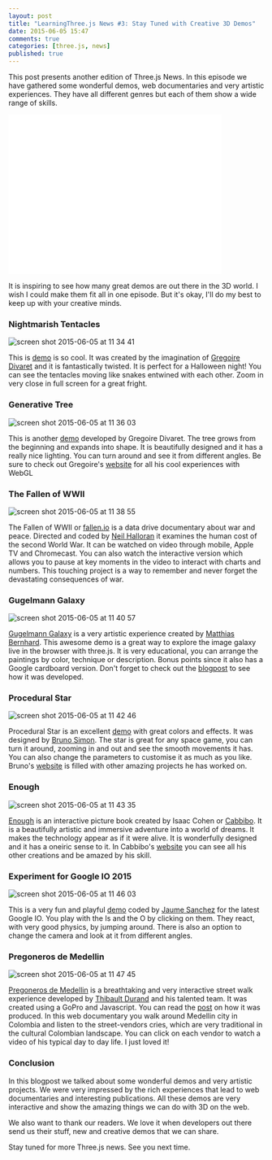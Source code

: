 ```yaml
---
layout: post
title: "LearningThree.js News #3: Stay Tuned with Creative 3D Demos"
date: 2015-06-05 15:47
comments: true
categories: [three.js, news]
published: true
---
```


This post presents another edition of Three.js News. In this episode we have gathered some wonderful demos, web documentaries and very artistic experiences. They have all different genres but each of them show a wide range of skills. 

<iframe width="420" height="315" src="//www.youtube.com/embed/cC5e8kONBzo" frameborder="0" allowfullscreen></iframe>

<!-- more -->

It is inspiring to see how many great demos are out there in the 3D world. I wish I could make them fit all in one episode. But it's okay, I'll do my best to keep up with your creative minds. 

### Nightmarish Tentacles 
![screen shot 2015-06-05 at 11 34 41](/data/2015-06-05-learningthree-dot-js-news-stay-tuned-with-creative-3d-demos/screenshots/nightmarish_tentacles.png)

This is [demo](http://grgrdvrt.com/miam/sweet_dream/) is so cool. It was created by the imagination of [Gregoire Divaret](https://twitter.com/grgrdvrt) and it is fantastically twisted. It is perfect for a Halloween night! You can see the tentacles moving like snakes entwined with each other. Zoom in very close in full screen for a great fright. 

### Generative Tree
![screen shot 2015-06-05 at 11 36 03](/data/2015-06-05-learningthree-dot-js-news-stay-tuned-with-creative-3d-demos/screenshots/generative_tree.png)

This is another [demo](http://grgrdvrt.com/miam/treee/) developed by Gregoire Divaret. The tree grows from the beginning and expands into shape. It is beautifully designed and it has a really nice lighting. You can turn around and see it from different angles.  Be sure to check out Gregoire's [website](http://grgrdvrt.com/) for all his cool experiences with WebGL 

### The Fallen of WWII
![screen shot 2015-06-05 at 11 38 55](/data/2015-06-05-learningthree-dot-js-news-stay-tuned-with-creative-3d-demos/screenshots/the_fallen_wwii.png)

The Fallen of WWII or [fallen.io](http://www.fallen.io/ww2/#) is a data drive documentary about war and peace. Directed and coded by [Neil Halloran](https://twitter.com/neilhalloran) it examines the human cost of the second World War. It can be watched on video through mobile, Apple TV and Chromecast. You can also watch the interactive version which allows you to pause at key moments in the video to interact with charts and numbers. This touching project is a way to remember and never forget the devastating consequences of war.  

### Gugelmann Galaxy 
![screen shot 2015-06-05 at 11 40 57](/data/2015-06-05-learningthree-dot-js-news-stay-tuned-with-creative-3d-demos/screenshots/gugelmann_galaxy.png)

[Gugelmann Galaxy](http://www.mathiasbernhard.ch/gugelmann/) is a very artistic experience created by [Matthias Bernhard](https://twitter.com/w0rb1t). This awesome demo is a great way to explore the image galaxy live in the browser with three.js. It is very educational, you can arrange the paintings by color, technique or description. Bonus points since it also has a Google cardboard version. Don't forget to check out the [blogpost](http://www.mathiasbernhard.ch/gugelmann-galaxy/) to see how it was developed. 

### Procedural Star
![screen shot 2015-06-05 at 11 42 46](/data/2015-06-05-learningthree-dot-js-news-stay-tuned-with-creative-3d-demos/screenshots/procedural_star.png)

Procedural Star is an excellent [demo](http://bruno-simon.com/lab/procedural-star/) with great colors and effects. It was designed by [Bruno Simon](https://twitter.com/bruno_simon). The star is great for any space game, you can turn it around, zooming in and out and see the smooth movements it has. You can also change the parameters to customise it as much as you like. Bruno's [website](http://bruno-simon.com/) is filled with other amazing projects he has worked on. 

### Enough 
![screen shot 2015-06-05 at 11 43 35](/data/2015-06-05-learningthree-dot-js-news-stay-tuned-with-creative-3d-demos/screenshots/enough.png)

[Enough](https://vimeo.com/129003739) is an interactive picture book created by Isaac Cohen or [Cabbibo](https://twitter.com/cabbibo). It is a beautifully artistic and immersive adventure into a world of dreams. It makes the technology appear as if it were alive. It is wonderfully designed and it has a oneiric sense to it. In Cabbibo's [website](http://cabbi.bo/) you can see all his other creations and be amazed by his skill. 

### Experiment for Google IO 2015 
![screen shot 2015-06-05 at 11 46 03](/data/2015-06-05-learningthree-dot-js-news-stay-tuned-with-creative-3d-demos/screenshots/experiment_google_io.png)

This is a very fun and playful [demo](http://www.clicktorelease.com/code/io15/) coded by [Jaume Sanchez](https://twitter.com/thespite) for the latest Google IO. You play with the Is and the O by clicking on them. They react, with very good physics, by jumping around. There is also an option to change the camera and look at it from different angles. 

### Pregoneros de Medellin 
![screen shot 2015-06-05 at 11 47 45](/data/2015-06-05-learningthree-dot-js-news-stay-tuned-with-creative-3d-demos/screenshots/pregoneros_de_medellin.png)

[Pregoneros de Medellin](http://www.pregonerosdemedellin.com/#en) is a breathtaking and very interactive street walk experience developed by [Thibault Durand](https://twitter.com/tibbb) and his talented team. It was created using a GoPro and Javascript. You can read the [post](https://medium.com/@tibbb/how-we-created-an-immersive-street-walk-experience-with-a-gopro-and-javascript-f442cf8aa2dd) on how it was produced. In this web documentary you walk around Medellin city in Colombia and listen to the street-vendors cries, which are very traditional in the cultural Colombian landscape. You can click on each vendor to watch a video of his typical day to day life. I just loved it! 

### Conclusion
In this blogpost we talked about some wonderful demos and very artistic projects. We were very impressed by the rich experiences that lead to web documentaries and interesting publications. All these demos are very interactive and show the amazing things we can do with 3D on the web. 

We also want to thank our readers. We love it when developers out there send us their stuff, new and creative demos that we can share. 

Stay tuned for more Three.js news. See you next time. 


 
